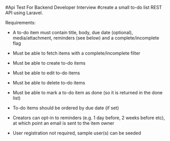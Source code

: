 #Api Test For Backend Developer Interview
#create a small to-do list REST API using Laravel.  

Requirements:

- A to-do item must contain title, body, due date (optional), media/attachment, reminders (see below) and a complete/incomplete flag

- Must be able to fetch items with a complete/incomplete filter

- Must be able to create to-do items

- Must be able to edit to-do items

- Must be able to delete to-do items

- Must be able to mark a to-do item as done (so it is returned in the done list)

- To-do items should be ordered by due date (if set)

- Creators can opt-in to reminders (e.g. 1 day before, 2 weeks before etc), at which point an email is sent to the item owner

- User registration not required, sample user(s) can be seeded
